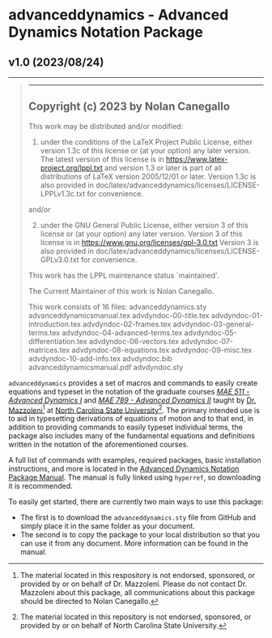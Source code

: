 # advanceddynamics - Advanced Dynamics Notation Package
## v1.0 (2023/08/24)
---
>--------------------------------------------------------------------------------
>Copyright (c) 2023 by Nolan Canegallo <nacanega at ncsu dot edu>
>--------------------------------------------------------------------------------
>
>This work may be distributed and/or modified:
>
>    1.  under the conditions of the LaTeX Project Public License, either version
>        1.3c of this license or (at your option) any later version.
>        The latest version of this license is in
>            https://www.latex-project.org/lppl.txt
>        and version 1.3 or later is part of all distributions of LaTeX
>        version 2005/12/01 or later.
>        Version 1.3c is also provided in 
>            doc/latex/advanceddynamics/licenses/LICENSE-LPPLv1.3c.txt
>        for convenience.
>
>    and/or
>
>    2.  under the GNU General Public License, either version 3 of this license 
>        or (at your option) any later version.
>        Version 3 of this license is in
>            https://www.gnu.org/licenses/gpl-3.0.txt
>        Version 3 is also provided in 
>            doc/latex/advanceddynamics/licenses/LICENSE-GPLv3.0.txt
>        for convenience.
>
>This work has the LPPL maintenance status `maintained'.
>
>The Current Maintainer of this work is Nolan Canegallo.
>
>This work consists of 16 files:
>    advanceddynamics.sty
>    advanceddynamicsmanual.tex
>        advdyndoc-00-title.tex
>        advdyndoc-01-introduction.tex
>        advdyndoc-02-frames.tex
>        advdyndoc-03-general-terms.tex
>        advdyndoc-04-advanced-terms.tex
>        advdyndoc-05-differentiation.tex
>        advdyndoc-06-vectors.tex
>        advdyndoc-07-matrices.tex
>        advdyndoc-08-equations.tex
>        advdyndoc-09-misc.tex
>        advdyndoc-10-add-info.tex
>        advdyndoc.bib
>    advanceddynamicsmanual.pdf
>    advdyndoc.sty

`advanceddynamics` provides a set of macros and commands to easily create equations and typeset in the notation of the graduate courses [*MAE 511 - Advanced Dynamics I*][1] and [*MAE 789 - Advanced Dynamics II*][2] taught by [Dr. Mazzoleni][3][^1] at [North Carolina State University][4][^2]. The primary intended use is to aid in typesetting derivations of equations of motion and to that end, in addition to providing commands to easily typeset individual terms, the package also includes many of the fundamental equations and definitions written in the notation of the aforementioned courses. 

A full list of commands with examples, required packages, basic installation instructions, and more is located in the [Advanced Dynamics Notation Package Manual][5]. The manual is fully linked using `hyperref`, so downloading it is recommended.

To easily get started, there are currently two main ways to use this package:
- The first is to download the `advanceddynamics.sty` file from GitHub and simply place it in the same folder as your document. 
- The second is to copy the package to your local distribution so that you can use it from any document. More information can be found in the manual.

[1]: https://www.engineeringonline.ncsu.edu/course/mae-511-advanced-dynamics-with-applications-to-aerospace-systems/
[2]: https://www.engineeringonline.ncsu.edu/course/mae-789-advanced-dynamics-ii/
[3]: https://www.mae.ncsu.edu/people/apmazzol/
[4]: https://www.ncsu.edu/
[5]: ../master/doc/latex/advanceddynamics/advanceddynamicsmanual.pdf

[^1]: The material located in this respository is not endorsed, sponsored, or provided by or on behalf of Dr. Mazzoleni. Please do not contact Dr. Mazzoleni about this package, all communications about this package should be directed to Nolan Canegallo.
[^2]: The material located in this repository is not endorsed, sponsored, or provided by or on behalf of North Carolina State University. 
